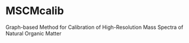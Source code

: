 # MSCMcalib
Graph-based Method for Calibration of High-Resolution Mass Spectra of Natural Organic Matter
